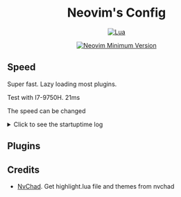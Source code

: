 <h1 align="center">Neovim's Config</h1>

<div align="center">

[![Lua](https://img.shields.io/badge/Made%20with%20Lua-blueviolet.svg?style=for-the-badge&logo=lua)](https://lua.org)

</div>

<div align="center">

[![Neovim Minimum Version](https://img.shields.io/badge/Neovim-0.8.0--dev-blueviolet.svg?style=flat-square&logo=Neovim&logoColor=white)](https://github.com/neovim/neovim)

</div>

## Speed

Super fast. Lazy loading most plugins.

Test with I7-9750H. 21ms

The speed can be changed

<details>

<summary>Click to see the startuptime log</summary>

```text
times in msec
 clock   self+sourced   self:  sourced script
 clock   elapsed:              other lines

000.027  000.027: --- NVIM STARTING ---
000.262  000.235: locale set
000.449  000.187: inits 1
000.460  000.011: window checked
000.461  000.002: parsing arguments
002.083  001.621: expanding arguments
002.101  000.018: inits 2
002.412  000.311: init highlight
002.413  000.001: waiting for UI
003.110  000.697: done waiting for UI
003.122  000.011: init screen for UI
003.140  000.018: init default mappings
003.163  000.023: init default autocommands
003.527  000.039  000.039: sourcing /home/newbee/.local/share/nvim/runtime/ftplugin.vim
003.585  000.022  000.022: sourcing /home/newbee/.local/share/nvim/runtime/indent.vim
010.476  006.857  006.857: sourcing /home/newbee/.config/nvim/init.lua
010.483  000.403: sourcing vimrc file(s)
010.639  000.020  000.020: sourcing /home/newbee/.local/share/nvim/site/pack/packer/start/moonplus-vim/ftdetect/mp.vim
010.695  000.012  000.012: sourcing /home/newbee/.local/share/nvim/site/pack/packer/start/vim-crystal/ftdetect/crystal.vim
010.714  000.007  000.007: sourcing /home/newbee/.local/share/nvim/site/pack/packer/start/vim-crystal/ftdetect/ecrystal.vim
010.793  000.253  000.212: sourcing /home/newbee/.local/share/nvim/runtime/filetype.lua
010.819  000.011  000.011: sourcing /home/newbee/.local/share/nvim/runtime/filetype.vim
010.950  000.059  000.059: sourcing /home/newbee/.local/share/nvim/runtime/syntax/synload.vim
011.069  000.228  000.168: sourcing /home/newbee/.local/share/nvim/runtime/syntax/syntax.vim
011.476  000.012  000.012: sourcing /home/newbee/.local/share/nvim/runtime/plugin/gzip.vim
011.495  000.008  000.008: sourcing /home/newbee/.local/share/nvim/runtime/plugin/health.vim
011.532  000.027  000.027: sourcing /home/newbee/.local/share/nvim/runtime/plugin/man.vim
011.552  000.009  000.009: sourcing /home/newbee/.local/share/nvim/runtime/plugin/matchit.vim
011.570  000.008  000.008: sourcing /home/newbee/.local/share/nvim/runtime/plugin/matchparen.vim
011.591  000.011  000.011: sourcing /home/newbee/.local/share/nvim/runtime/plugin/netrwPlugin.vim
011.690  000.007  000.007: sourcing /home/newbee/.local/share/nvim/rplugin.vim
011.694  000.093  000.086: sourcing /home/newbee/.local/share/nvim/runtime/plugin/rplugin.vim
011.745  000.041  000.041: sourcing /home/newbee/.local/share/nvim/runtime/plugin/shada.vim
011.774  000.016  000.016: sourcing /home/newbee/.local/share/nvim/runtime/plugin/spellfile.vim
011.796  000.011  000.011: sourcing /home/newbee/.local/share/nvim/runtime/plugin/tarPlugin.vim
011.814  000.007  000.007: sourcing /home/newbee/.local/share/nvim/runtime/plugin/tohtml.vim
011.837  000.013  000.013: sourcing /home/newbee/.local/share/nvim/runtime/plugin/tutor.vim
011.860  000.012  000.012: sourcing /home/newbee/.local/share/nvim/runtime/plugin/zipPlugin.vim
012.007  000.765: loading rtp plugins
012.181  000.027  000.027: sourcing /home/newbee/.local/share/nvim/site/pack/packer/start/nvim-web-devicons/plugin/nvim-web-devicons.vim
012.277  000.024  000.024: sourcing /home/newbee/.local/share/nvim/site/pack/packer/start/plenary.nvim/plugin/plenary.vim
012.370  000.018  000.018: sourcing /home/newbee/.local/share/nvim/site/pack/packer/start/vim-crystal/plugin/crystal.vim
012.460  000.384: loading packages
012.753  000.293: loading after plugins
012.764  000.011: inits 3
015.924  003.160: reading ShaDa
015.994  000.070: opening buffers
015.996  000.002: BufEnter autocommands
015.998  000.002: editing files in windows
017.318  001.320: VimEnter autocommands
017.321  000.003: UIEnter autocommands
017.527  000.159  000.159: sourcing /home/newbee/.local/share/nvim/runtime/autoload/provider/clipboard.vim
017.533  000.054: before starting main loop
017.905  000.371: first screen update
017.906  000.002: --- NVIM STARTED ---
```
</details>

## Plugins

## Credits

- [NvChad](https://github.com/NvChad/NvChad). Get highlight.lua file and themes from nvchad

